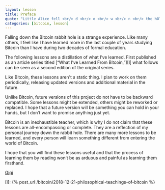 ```yaml
---
layout: lesson
title: Preface
quote: "Little Alice fell <br/> d <br/> o <br/> w <br/> n <br/> the hOle, <br/> bumped her head <br/> and bruised her soul."
categories: [bitcoin, lesson]
---
```


Falling down the Bitcoin rabbit hole is a strange experience. Like many others,
I feel like I have learned more in the last couple of years studying Bitcoin
than I have during two decades of formal education.

The following lessons are a distillation of what I’ve learned. First published
as an article series titled [“What I’ve Learned From Bitcoin,”][I] what follows
can be seen as a second edition of the original series.

Like Bitcoin, these lessons aren't a static thing. I plan to work on them
periodically, releasing updated versions and additional material in the future.

Unlike Bitcoin, future versions of this project do not have to be backward
compatible. Some lessons might be extended, others might be reworked or
replaced. I hope that a future version will be something you can hold in your
hands, but I don’t want to promise anything just yet.

Bitcoin is an inexhaustible teacher, which is why I do not claim that these
lessons are all-encompassing or complete. They are a reflection of my personal
journey down the rabbit hole. There are many more lessons to be learned, and
every person will learn something different from entering the world of Bitcoin.

I hope that you will find these lessons useful and that the process of learning
them by reading won’t be as arduous and painful as learning them firsthand.

[Gigi][dergigi]

<!-- Internal -->
[I]: {% post_url /bitcoin/2018-12-21-philosophical-teachings-of-bitcoin %}

<!-- Twitter -->
[dergigi]: https://twitter.com/dergigi

<!-- Wikipedia -->
[alice]: https://en.wikipedia.org/wiki/Alice%27s_Adventures_in_Wonderland
[carroll]: https://en.wikipedia.org/wiki/Lewis_Carroll
